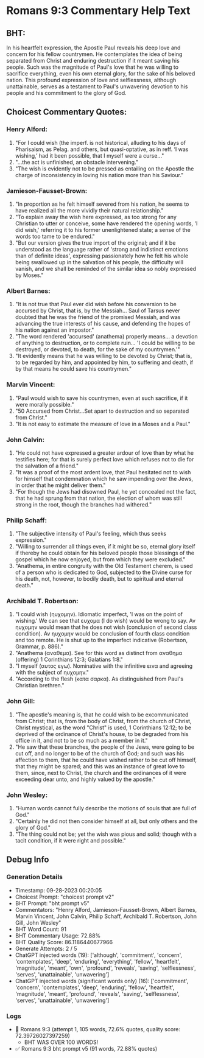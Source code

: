 # Romans 9:3 Commentary Help Text

## BHT:
In his heartfelt expression, the Apostle Paul reveals his deep love and concern for his fellow countrymen. He contemplates the idea of being separated from Christ and enduring destruction if it meant saving his people. Such was the magnitude of Paul's love that he was willing to sacrifice everything, even his own eternal glory, for the sake of his beloved nation. This profound expression of love and selflessness, although unattainable, serves as a testament to Paul's unwavering devotion to his people and his commitment to the glory of God.

## Choicest Commentary Quotes:
### Henry Alford:
1. "For I could wish (the imperf. is not historical, alluding to his days of Pharisaism, as Pelag. and others, but quasi-optative, as in reff. ‘I was wishing,’ had it been possible, that I myself were a curse..."
2. "…the act is unfinished, an obstacle intervening."
3. "The wish is evidently not to be pressed as entailing on the Apostle the charge of inconsistency in loving his nation more than his Saviour."

### Jamieson-Fausset-Brown:
1. "In proportion as he felt himself severed from his nation, he seems to have realized all the more vividly their natural relationship."
2. "To explain away the wish here expressed, as too strong for any Christian to utter or conceive, some have rendered the opening words, 'I did wish,' referring it to his former unenlightened state; a sense of the words too tame to be endured."
3. "But our version gives the true import of the original; and if it be understood as the language rather of 'strong and indistinct emotions than of definite ideas', expressing passionately how he felt his whole being swallowed up in the salvation of his people, the difficulty will vanish, and we shall be reminded of the similar idea so nobly expressed by Moses."

### Albert Barnes:
1. "It is not true that Paul ever did wish before his conversion to be accursed by Christ, that is, by the Messiah... Saul of Tarsus never doubted that he was the friend of the promised Messiah, and was advancing the true interests of his cause, and defending the hopes of his nation against an impostor." 
2. "The word rendered 'accursed' (anathema) properly means... a devotion of anything to destruction, or to complete ruin... 'I could be willing to be destroyed, or devoted, to death, for the sake of my countrymen.'"
3. "It evidently means that he was willing to be devoted by Christ; that is, to be regarded by him, and appointed by him, to suffering and death, if by that means he could save his countrymen."

### Marvin Vincent:
1. "Paul would wish to save his countrymen, even at such sacrifice, if it were morally possible."
2. "50 Accursed from Christ...Set apart to destruction and so separated from Christ."
3. "It is not easy to estimate the measure of love in a Moses and a Paul."

### John Calvin:
1. "He could not have expressed a greater ardour of love than by what he testifies here; for that is surely perfect love which refuses not to die for the salvation of a friend."
2. "It was a proof of the most ardent love, that Paul hesitated not to wish for himself that condemnation which he saw impending over the Jews, in order that he might deliver them."
3. "For though the Jews had disowned Paul, he yet concealed not the fact, that he had sprung from that nation, the election of whom was still strong in the root, though the branches had withered."

### Philip Schaff:
1. "The subjective intensity of Paul's feeling, which thus seeks expression."
2. "Willing to surrender all things even, if it might be so, eternal glory itself if thereby he could obtain for his beloved people those blessings of the gospel which he now enjoyed, but from which they were excluded."
3. "Anathema, in entire congruity with the Old Testament cherem, is used of a person who is dedicated to God, subjected to the Divine curse for his death, not, however, to bodily death, but to spiritual and eternal death."

### Archibald T. Robertson:
1. "I could wish (ηυχομην). Idiomatic imperfect, 'I was on the point of wishing.' We can see that ευχομα (I do wish) would be wrong to say. Αν ηυχομην would mean that he does not wish (conclusion of second class condition). Αν ηυχομην would be conclusion of fourth class condition and too remote. He is shut up to the imperfect indicative (Robertson, Grammar, p. 886)."
2. "Anathema (αναθεμα). See for this word as distinct from αναθημα (offering) 1 Corinthians 12:3; Galatians 1:8."
3. "I myself (αυτος εγω). Nominative with the infinitive εινα and agreeing with the subject of ηυχομην."
4. "According to the flesh (κατα σαρκα). As distinguished from Paul's Christian brethren."

### John Gill:
1. "The apostle's meaning is, that he could wish to be excommunicated from Christ; that is, from the body of Christ, from the church of Christ, Christ mystical, as the word "Christ" is used, 1 Corinthians 12:12; to be deprived of the ordinance of Christ's house, to be degraded from his office in it, and not to be so much as a member in it."
2. "He saw that these branches, the people of the Jews, were going to be cut off, and no longer to be of the church of God; and such was his affection to them, that he could have wished rather to be cut off himself, that they might be spared; and this was an instance of great love to them, since, next to Christ, the church and the ordinances of it were exceeding dear unto, and highly valued by the apostle."

### John Wesley:
1. "Human words cannot fully describe the motions of souls that are full of God."
2. "Certainly he did not then consider himself at all, but only others and the glory of God."
3. "The thing could not be; yet the wish was pious and solid; though with a tacit condition, if it were right and possible."


## Debug Info
### Generation Details
- Timestamp: 09-28-2023 00:20:05
- Choicest Prompt: "choicest prompt v2"
- BHT Prompt: "bht prompt v5"
- Commentators: "Henry Alford, Jamieson-Fausset-Brown, Albert Barnes, Marvin Vincent, John Calvin, Philip Schaff, Archibald T. Robertson, John Gill, John Wesley"
- BHT Word Count: 91
- BHT Commentary Usage: 72.88%
- BHT Quality Score: 86.1186440677966
- Generate Attempts: 2 / 5
- ChatGPT injected words (19):
	['although', 'commitment', 'concern', 'contemplates', 'deep', 'enduring', 'everything', 'fellow', 'heartfelt', 'magnitude', 'meant', 'own', 'profound', 'reveals', 'saving', 'selflessness', 'serves', 'unattainable', 'unwavering']
- ChatGPT injected words (significant words only) (16):
	['commitment', 'concern', 'contemplates', 'deep', 'enduring', 'fellow', 'heartfelt', 'magnitude', 'meant', 'profound', 'reveals', 'saving', 'selflessness', 'serves', 'unattainable', 'unwavering']

### Logs
- 🔄 Romans 9:3 (attempt 1, 105 words, 72.6% quotes, quality score: 72.39726027397259) 
	- BHT WAS OVER 100 WORDS!
- ✅ Romans 9:3 bht prompt v5 (91 words, 72.88% quotes)